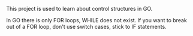 This project is used to learn about control structures in GO.

In GO there is only FOR loops, WHILE does not exist.
If you want to break out of a FOR loop, don't use switch cases, stick to IF statements.